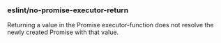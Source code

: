### eslint/no-promise-executor-return

Returning a value in the Promise executor-function does not resolve the newly created Promise with that value.
